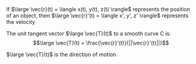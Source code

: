 If $\large \vec{r}(t) = \langle x(t), y(t), z(t) \rangle$ represents the position of an object, then 
$\large \vec{r}'(t) = \langle x', y', z' \rangle$ represents the velocity

The unit tangent vector $\large \vec{T}(t)$ to a smooth curve C is:
$$\large \vec{T}(t) = \frac{\vec{r}'(t)}{||\vec{r}'(t)||}$$

$\large \vec{T}(t)$ is the direction of motion